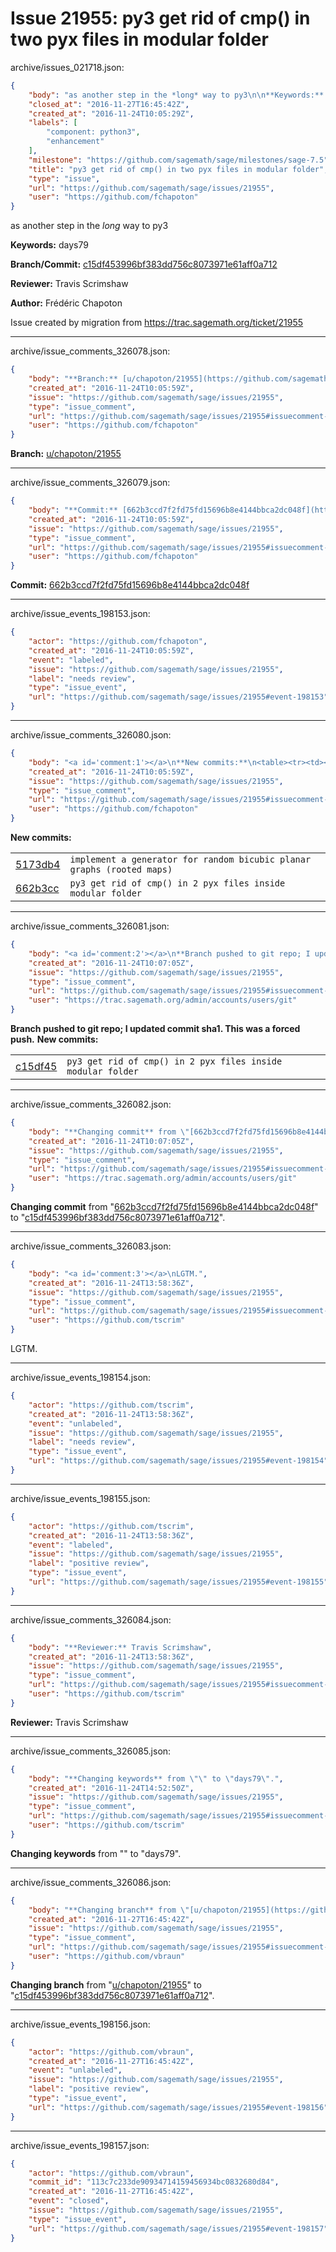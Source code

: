# Issue 21955: py3 get rid of cmp() in two pyx files in modular folder

archive/issues_021718.json:
```json
{
    "body": "as another step in the *long* way to py3\n\n**Keywords:** days79\n\n**Branch/Commit:** [c15df453996bf383dd756c8073971e61aff0a712](https://github.com/sagemath/sagetrac-mirror/commit/c15df453996bf383dd756c8073971e61aff0a712)\n\n**Reviewer:** Travis Scrimshaw\n\n**Author:** Fr\u00e9d\u00e9ric Chapoton\n\nIssue created by migration from https://trac.sagemath.org/ticket/21955\n\n",
    "closed_at": "2016-11-27T16:45:42Z",
    "created_at": "2016-11-24T10:05:29Z",
    "labels": [
        "component: python3",
        "enhancement"
    ],
    "milestone": "https://github.com/sagemath/sage/milestones/sage-7.5",
    "title": "py3 get rid of cmp() in two pyx files in modular folder",
    "type": "issue",
    "url": "https://github.com/sagemath/sage/issues/21955",
    "user": "https://github.com/fchapoton"
}
```
as another step in the *long* way to py3

**Keywords:** days79

**Branch/Commit:** [c15df453996bf383dd756c8073971e61aff0a712](https://github.com/sagemath/sagetrac-mirror/commit/c15df453996bf383dd756c8073971e61aff0a712)

**Reviewer:** Travis Scrimshaw

**Author:** Frédéric Chapoton

Issue created by migration from https://trac.sagemath.org/ticket/21955





---

archive/issue_comments_326078.json:
```json
{
    "body": "**Branch:** [u/chapoton/21955](https://github.com/sagemath/sagetrac-mirror/tree/u/chapoton/21955)",
    "created_at": "2016-11-24T10:05:59Z",
    "issue": "https://github.com/sagemath/sage/issues/21955",
    "type": "issue_comment",
    "url": "https://github.com/sagemath/sage/issues/21955#issuecomment-326078",
    "user": "https://github.com/fchapoton"
}
```

**Branch:** [u/chapoton/21955](https://github.com/sagemath/sagetrac-mirror/tree/u/chapoton/21955)



---

archive/issue_comments_326079.json:
```json
{
    "body": "**Commit:** [662b3ccd7f2fd75fd15696b8e4144bbca2dc048f](https://github.com/sagemath/sagetrac-mirror/commit/662b3ccd7f2fd75fd15696b8e4144bbca2dc048f)",
    "created_at": "2016-11-24T10:05:59Z",
    "issue": "https://github.com/sagemath/sage/issues/21955",
    "type": "issue_comment",
    "url": "https://github.com/sagemath/sage/issues/21955#issuecomment-326079",
    "user": "https://github.com/fchapoton"
}
```

**Commit:** [662b3ccd7f2fd75fd15696b8e4144bbca2dc048f](https://github.com/sagemath/sagetrac-mirror/commit/662b3ccd7f2fd75fd15696b8e4144bbca2dc048f)



---

archive/issue_events_198153.json:
```json
{
    "actor": "https://github.com/fchapoton",
    "created_at": "2016-11-24T10:05:59Z",
    "event": "labeled",
    "issue": "https://github.com/sagemath/sage/issues/21955",
    "label": "needs review",
    "type": "issue_event",
    "url": "https://github.com/sagemath/sage/issues/21955#event-198153"
}
```



---

archive/issue_comments_326080.json:
```json
{
    "body": "<a id='comment:1'></a>\n**New commits:**\n<table><tr><td><a href=\"https://github.com/sagemath/sagetrac-mirror/commit/5173db430c60de75758f55efab1c6d21ba2a9135\">5173db4</a></td><td><code>implement a generator for random bicubic planar graphs (rooted maps)</code></td></tr><tr><td><a href=\"https://github.com/sagemath/sagetrac-mirror/commit/662b3ccd7f2fd75fd15696b8e4144bbca2dc048f\">662b3cc</a></td><td><code>py3 get rid of cmp() in 2 pyx files inside modular folder</code></td></tr></table>\n",
    "created_at": "2016-11-24T10:05:59Z",
    "issue": "https://github.com/sagemath/sage/issues/21955",
    "type": "issue_comment",
    "url": "https://github.com/sagemath/sage/issues/21955#issuecomment-326080",
    "user": "https://github.com/fchapoton"
}
```

<a id='comment:1'></a>
**New commits:**
<table><tr><td><a href="https://github.com/sagemath/sagetrac-mirror/commit/5173db430c60de75758f55efab1c6d21ba2a9135">5173db4</a></td><td><code>implement a generator for random bicubic planar graphs (rooted maps)</code></td></tr><tr><td><a href="https://github.com/sagemath/sagetrac-mirror/commit/662b3ccd7f2fd75fd15696b8e4144bbca2dc048f">662b3cc</a></td><td><code>py3 get rid of cmp() in 2 pyx files inside modular folder</code></td></tr></table>




---

archive/issue_comments_326081.json:
```json
{
    "body": "<a id='comment:2'></a>\n**Branch pushed to git repo; I updated commit sha1. This was a forced push.** **New commits:**\n<table><tr><td><a href=\"https://github.com/sagemath/sagetrac-mirror/commit/c15df453996bf383dd756c8073971e61aff0a712\">c15df45</a></td><td><code>py3 get rid of cmp() in 2 pyx files inside modular folder</code></td></tr></table>\n",
    "created_at": "2016-11-24T10:07:05Z",
    "issue": "https://github.com/sagemath/sage/issues/21955",
    "type": "issue_comment",
    "url": "https://github.com/sagemath/sage/issues/21955#issuecomment-326081",
    "user": "https://trac.sagemath.org/admin/accounts/users/git"
}
```

<a id='comment:2'></a>
**Branch pushed to git repo; I updated commit sha1. This was a forced push.** **New commits:**
<table><tr><td><a href="https://github.com/sagemath/sagetrac-mirror/commit/c15df453996bf383dd756c8073971e61aff0a712">c15df45</a></td><td><code>py3 get rid of cmp() in 2 pyx files inside modular folder</code></td></tr></table>




---

archive/issue_comments_326082.json:
```json
{
    "body": "**Changing commit** from \"[662b3ccd7f2fd75fd15696b8e4144bbca2dc048f](https://github.com/sagemath/sagetrac-mirror/commit/662b3ccd7f2fd75fd15696b8e4144bbca2dc048f)\" to \"[c15df453996bf383dd756c8073971e61aff0a712](https://github.com/sagemath/sagetrac-mirror/commit/c15df453996bf383dd756c8073971e61aff0a712)\".",
    "created_at": "2016-11-24T10:07:05Z",
    "issue": "https://github.com/sagemath/sage/issues/21955",
    "type": "issue_comment",
    "url": "https://github.com/sagemath/sage/issues/21955#issuecomment-326082",
    "user": "https://trac.sagemath.org/admin/accounts/users/git"
}
```

**Changing commit** from "[662b3ccd7f2fd75fd15696b8e4144bbca2dc048f](https://github.com/sagemath/sagetrac-mirror/commit/662b3ccd7f2fd75fd15696b8e4144bbca2dc048f)" to "[c15df453996bf383dd756c8073971e61aff0a712](https://github.com/sagemath/sagetrac-mirror/commit/c15df453996bf383dd756c8073971e61aff0a712)".



---

archive/issue_comments_326083.json:
```json
{
    "body": "<a id='comment:3'></a>\nLGTM.",
    "created_at": "2016-11-24T13:58:36Z",
    "issue": "https://github.com/sagemath/sage/issues/21955",
    "type": "issue_comment",
    "url": "https://github.com/sagemath/sage/issues/21955#issuecomment-326083",
    "user": "https://github.com/tscrim"
}
```

<a id='comment:3'></a>
LGTM.



---

archive/issue_events_198154.json:
```json
{
    "actor": "https://github.com/tscrim",
    "created_at": "2016-11-24T13:58:36Z",
    "event": "unlabeled",
    "issue": "https://github.com/sagemath/sage/issues/21955",
    "label": "needs review",
    "type": "issue_event",
    "url": "https://github.com/sagemath/sage/issues/21955#event-198154"
}
```



---

archive/issue_events_198155.json:
```json
{
    "actor": "https://github.com/tscrim",
    "created_at": "2016-11-24T13:58:36Z",
    "event": "labeled",
    "issue": "https://github.com/sagemath/sage/issues/21955",
    "label": "positive review",
    "type": "issue_event",
    "url": "https://github.com/sagemath/sage/issues/21955#event-198155"
}
```



---

archive/issue_comments_326084.json:
```json
{
    "body": "**Reviewer:** Travis Scrimshaw",
    "created_at": "2016-11-24T13:58:36Z",
    "issue": "https://github.com/sagemath/sage/issues/21955",
    "type": "issue_comment",
    "url": "https://github.com/sagemath/sage/issues/21955#issuecomment-326084",
    "user": "https://github.com/tscrim"
}
```

**Reviewer:** Travis Scrimshaw



---

archive/issue_comments_326085.json:
```json
{
    "body": "**Changing keywords** from \"\" to \"days79\".",
    "created_at": "2016-11-24T14:52:50Z",
    "issue": "https://github.com/sagemath/sage/issues/21955",
    "type": "issue_comment",
    "url": "https://github.com/sagemath/sage/issues/21955#issuecomment-326085",
    "user": "https://github.com/tscrim"
}
```

**Changing keywords** from "" to "days79".



---

archive/issue_comments_326086.json:
```json
{
    "body": "**Changing branch** from \"[u/chapoton/21955](https://github.com/sagemath/sagetrac-mirror/tree/u/chapoton/21955)\" to \"[c15df453996bf383dd756c8073971e61aff0a712](https://github.com/sagemath/sagetrac-mirror/commit/c15df453996bf383dd756c8073971e61aff0a712)\".",
    "created_at": "2016-11-27T16:45:42Z",
    "issue": "https://github.com/sagemath/sage/issues/21955",
    "type": "issue_comment",
    "url": "https://github.com/sagemath/sage/issues/21955#issuecomment-326086",
    "user": "https://github.com/vbraun"
}
```

**Changing branch** from "[u/chapoton/21955](https://github.com/sagemath/sagetrac-mirror/tree/u/chapoton/21955)" to "[c15df453996bf383dd756c8073971e61aff0a712](https://github.com/sagemath/sagetrac-mirror/commit/c15df453996bf383dd756c8073971e61aff0a712)".



---

archive/issue_events_198156.json:
```json
{
    "actor": "https://github.com/vbraun",
    "created_at": "2016-11-27T16:45:42Z",
    "event": "unlabeled",
    "issue": "https://github.com/sagemath/sage/issues/21955",
    "label": "positive review",
    "type": "issue_event",
    "url": "https://github.com/sagemath/sage/issues/21955#event-198156"
}
```



---

archive/issue_events_198157.json:
```json
{
    "actor": "https://github.com/vbraun",
    "commit_id": "113c7c233de90934714159456934bc0832680d84",
    "created_at": "2016-11-27T16:45:42Z",
    "event": "closed",
    "issue": "https://github.com/sagemath/sage/issues/21955",
    "type": "issue_event",
    "url": "https://github.com/sagemath/sage/issues/21955#event-198157"
}
```
